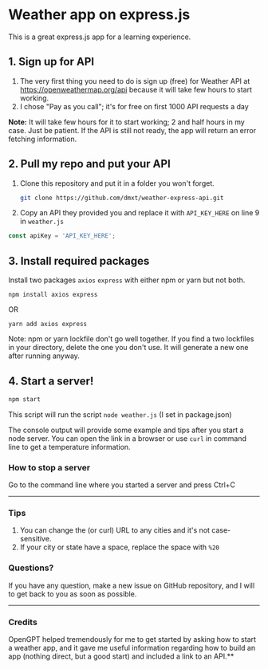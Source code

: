 # Weather app on express.js
This is a great express.js app for a learning experience. 

## 1. Sign up for API
1. The very first thing you need to do is sign up (free) for Weather API at https://openweathermap.org/api because it
   will take few hours to start working.
2. I chose "Pay as you call"; it's for free on first 1000 API requests a day

**Note:** It will take few hours for it to start working; 2 and half hours in my case. Just be patient. If the API is
still not ready, the app will return an error fetching information.

## 2. Pull my repo and put your API
1. Clone this repository and put it in a folder you won't forget.
   ```bash
   git clone https://github.com/dmxt/weather-express-api.git
2. Copy an API they provided you and replace it with `API_KEY_HERE` on line 9 in `weather.js`
```javascript
const apiKey = 'API_KEY_HERE';
```

## 3. Install required packages
Install two packages `axios` `express` with either npm or yarn but not both.

`npm install axios express`

OR

`yarn add axios express`

Note: npm or yarn lockfile don't go well together.
If you find a two lockfiles in your directory, delete the one you don't use. It will generate a new one after running
anyway.

## 4. Start a server!

```bash
npm start
```

This script will run the script `node weather.js` (I set in package.json)

The console output will provide some example and tips after you start a node server. You can open the link in a browser
or use `curl` in command line to get a temperature information.

### How to stop a server

Go to the command line where you started a server and press Ctrl+C

---

### Tips

1. You can change the (or curl) URL to any cities and it's not case-sensitive.
2. If your city or state have a space, replace the space with `%20`

### Questions?

If you have any question, make a new issue on GitHub repository, and I will to get back to you as soon as possible.

---

### Credits

OpenGPT helped tremendously for me to get started by asking how to start a weather app, and it gave me useful
information regarding how to build an app (nothing direct, but a good start) and included a link to an API.**
